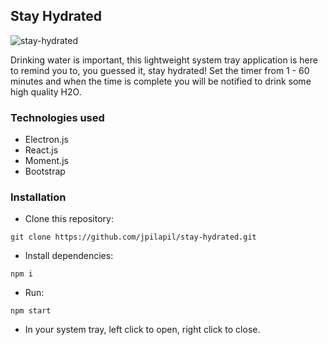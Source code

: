 ## Stay Hydrated


![stay-hydrated](https://media.giphy.com/media/nsFaFUVYnJzUQJJEe8/giphy.gif)


Drinking water is important, this lightweight system tray application is here to remind you to, you guessed it, stay hydrated! Set the timer from 1 - 60 minutes and when the time is complete you will be notified to drink some high quality H2O.

### Technologies used

- Electron.js
- React.js
- Moment.js
- Bootstrap

### Installation

- Clone this repository:
<pre><code>git clone https://github.com/jpilapil/stay-hydrated.git
</code></pre>

- Install dependencies:
<pre><code>npm i
</code></pre>

- Run:
<pre><code>npm start
</code></pre>

- In your system tray, left click to open, right click to close.
